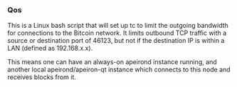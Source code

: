 ### Qos ###

This is a Linux bash script that will set up tc to limit the outgoing bandwidth for connections to the Bitcoin network. It limits outbound TCP traffic with a source or destination port of 46123, but not if the destination IP is within a LAN (defined as 192.168.x.x).

This means one can have an always-on apeirond instance running, and another local apeirond/apeiron-qt instance which connects to this node and receives blocks from it.
